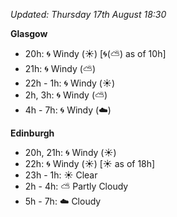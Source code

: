 *Updated: Thursday 17th August 18:30*

**Glasgow**

* 20h: :cyclone: Windy (:sunny:) [:cyclone:(:partly_sunny:) as of 10h]
* 21h: :cyclone: Windy (:partly_sunny:)
* 22h - 1h: :cyclone: Windy (:sunny:)
* 2h, 3h: :cyclone: Windy (:partly_sunny:)
* 4h - 7h: :cyclone: Windy (:cloud:)

**Edinburgh**

* 20h, 21h: :cyclone: Windy (:sunny:)
* 22h: :cyclone: Windy (:sunny:) [:sunny: as of 18h]
* 23h - 1h: :sunny: Clear
* 2h - 4h: :partly_sunny: Partly Cloudy
* 5h - 7h: :cloud: Cloudy
